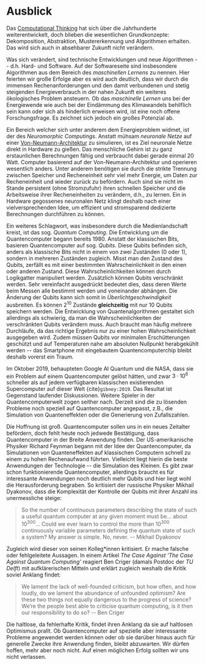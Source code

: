 # Ausblick

Das [Computational Thinking](sec-what-is-ct) hat sich über die Jahrhunderte weiterentwickelt, doch blieben die wesentlichen Grundkonzepte: Dekomposition, Abstraktion, Mustererkennung und Algorithmen erhalten.
Das wird sich auch in absehbarer Zukunft nicht verändern.

Was sich verändert, sind technische Entwicklungen und neue Algorithmen -- d.h. Hard- und Software.
Auf der Softwareseite sind insbesondere Algorithmen aus dem Bereich des *maschinellen Lernens* zu nennen.
Hier feierten wir große Erfolge aber es wird auch deutlich, dass wir durch die immensen Rechenanforderungen und den damit verbundenen und stetig steigenden Energieverbrauch in der nahen Zukunft ein weiteres ökologisches Problem ansteuern.
Ob das *maschinelle Lernen* uns bei der Energiewende wie auch bei der Eindämmung des Klimawandels behilflich sein kann oder sich als hinderlich erweisen wird, ist eine noch offene Forschungsfrage.
Es zeichnet sich jedoch ein großes Potenzial ab.

Ein Bereich welcher sich unter anderem dem Energieproblem widmet, ist der des *Neuromorphic Computings*.
Anstatt mühsam *neuronale Netze* auf einer [Von-Neumann-Architektur](sec-von-neumann) zu simulieren, ist es Ziel neuronale Netze direkt in Hardware zu gießen.
Das menschliche Gehirn ist zu ganz erstaunlichen Berechnungen fähig und verbraucht dabei gerade einmal 20 Watt.
Computer basierend auf der Von-Neumann-Architektur und operieren wesentlich anders. 
Unter anderem benötigen sie durch die strikte Trennung zwischen Speicher und Recheneinheit sehr viel mehr Energie, um Daten zur Recheneinheit und wieder zurück zu befördern.
Auch sind sie nicht im Stande persistent (ohne Stromzufuhr) ihren schnellen Speicher und die Arbeitsweise ihrer Recheneinheiten zu verändern, d.h., zu lernen.
Ein in Hardware gegossenes neuronalen Netz klingt deshalb nach einer vielversprechenden Idee, um effizient und stromsparend dedizierte Berechnungen durchführen zu können.

Ein weiteres Schlagwort, was insbesondere durch die Medienlandschaft kreist, ist das sog. *Quantum Computing*.
Die Entwicklung um die Quantencomputer begann bereits 1980.
Anstatt der klassischen Bits, basieren Quantencomputer auf sog. *Qubits*.
Diese Qubits befinden sich, anders als klassische Bits nicht in einem von zwei Zuständen (0 oder 1), sondern in mehreren Zuständen zugleich.
Misst man den Zustand des Qubits, zerfällt es mit einer bestimmten Wahrscheinlichkeit in den einen oder anderen Zustand.
Diese Wahrscheinlichkeiten können durch Logikgatter manipuliert werden.
Zusätzlich können Qubits verschränkt werden.
Sehr vereinfacht ausgedrückt bedeutet dies, dass deren Werte beim Messen alle bestimmt werden und voneinander abhängen. 
Die Änderung der Qubits kann sich somit in *Überlichtgeschwindigkeit* ausbreiten.
Es können $2^{10}$ Zustände **gleichzeitig** mit nur $10$ Qubits speichern werden.
Die Entwicklung von Quantenalgorithmen gestaltet sich allerdings als schwierig, da man die Wahrscheinlichkeiten der verschränkten Qubits verändern muss.
Auch braucht man häufig mehrere Durchläufe, da das richtige Ergebnis nur zu einer hohen Wahrscheinlichkeit ausgegeben wird.
Zudem müssen Qubits vor minimalen Erschütterungen geschützt und auf Temperaturen nahe am absoluten Nullpunkt herabgekühlt werden -- das Smartphone mit eingebautem Quantencomputerchip bleibt deshalb vorerst ein Traum.

Im Oktober 2019, behaupteten Google AI Quantum und die NASA, dass sie ein Problem auf einem Quantencomputer gelöst hätten, und zwar $3 \cdot 10^{6}$ schneller als auf jedem verfügbaren klassischen existierenden Supercomputer auf dieser Welt {cite}`gibney:2019`.
Das Resultat ist Gegenstand laufender Diskussionen.
Weitere Spieler in der Quantencomputerwelt zogen seither nach.
Derzeit sind die zu lösenden Probleme noch speziell auf Quantencomputer angepasst, z.B., die Simulation von Quanteneffekten oder die Generierung von Zufallszahlen.

Die Hoffnung ist groß.
Quantencomputer sollen uns in ein neues Zeitalter befördern, doch fehlt heute noch jedwede Bestätigung, dass Quantencomputer in der Breite Anwendung finden.
Der US-amerikanische Physiker Richard Feynman begann mit der Idee der Quantencomputer, da Simulationen von Quanteneffekten auf klassischen Computern schnell zu einem zu hohen Rechenaufwand führten.
Vielleicht liegt hierin die beste Anwendungen der Technologie -- die Simulation des Kleinen.
Es gibt zwar schon funktionierende Quantencomputer, allerdings braucht es für interessante Anwendungen noch deutlich mehr Qubits und hier liegt wohl die Herausforderung begraben.
So kritisiert der russische Physiker Mikhail Dyakonov, dass die Komplexität der Kontrolle der Qubits mit ihrer Anzahl ins unermessliche steige:

>So the number of continuous parameters describing the state of such a useful quantum computer at any given moment must be... about $10^{300}$... Could we ever learn to control the more than $10^{300}$ continuously variable parameters defining the quantum state of such a system? My answer is simple. No, never. --  Mikhail Dyakonov

Zugleich wird dieser von seinen Kolleg\*innen kritisiert.
Er mache falsche oder fehlgeleitete Aussagen.
In einem Artikel *The Case Against ‘The Case Against Quantum Computing’* reagiert Ben Criger (damals Postdoc der *TU Delft*) mit aufklärerischen Mitteln und erklärt zugleich weshalb die Kritik soviel Anklang findet:

>We lament the lack of well-founded criticism, but how often, and how loudly, do we lament the abundance of unfounded optimism? Are these two things not equally dangerous to the progress of science? We’re the people best able to criticise quantum computing, is it then our responsibility to do so? -- Ben Criger

Die haltlose, da fehlerhafte Kritik, findet ihren Anklang da sie auf haltlosen Optimismus prallt.
Ob Quantencomputer auf spezielle aber interessante Probleme angewendet werden können oder ob sie darüber hinaus auch für generelle Zwecke ihre Anwendung finden, bleibt abzuwarten.
Wir dürfen hoffen, mehr aber noch nicht.
Auf einen möglichen Erfolg sollten wir uns nicht verlassen.